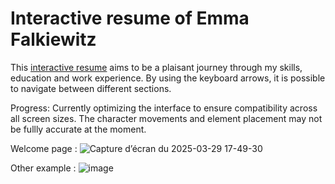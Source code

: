 # Interactive resume of Emma Falkiewitz
This [interactive resume](https://emmafal.github.io) aims to be a plaisant journey through my skills, education and work experience. By using the keyboard arrows, it is possible to navigate between different sections.

Progress: Currently optimizing the interface to ensure compatibility across all screen sizes. The character movements and element placement may not be fullly accurate at the moment.

Welcome page : 
![Capture d’écran du 2025-03-29 17-49-30](https://github.com/user-attachments/assets/510ccd5a-01d8-4627-a5c2-5cf8a51fab87)

Other example :
![image](https://github.com/user-attachments/assets/cfe5b4b3-950b-46fc-97cb-5f299458d702)


